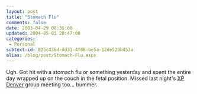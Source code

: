 ```yaml
---
layout: post
title: "Stomach Flu"
comments: false
date: 2003-04-29 08:35:00
updated: 2004-05-03 20:47:00
categories:
 - Personal
subtext-id: 825c436d-dd31-4f86-be5a-12de520b453a
alias: /blog/post/Stomach-Flu.aspx
---
```



Ugh. Got hit with a stomach flu or something yesterday and spent the entire day wrapped up on the couch in the fetal position. Missed last night's [XP Denver](http://www.xpdenver.org/) group meeting too... bummer. 
